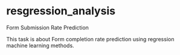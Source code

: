 # resgression_analysis
Form Submission Rate Prediction

This task is about Form completion rate prediction using regression machine learning methods.
